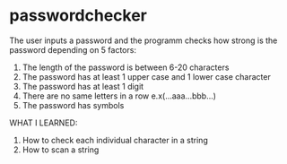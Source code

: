 # passwordchecker
The user inputs a password and the programm checks how strong is the password depending on 5 factors:
1. The length of the password is between 6-20 characters
2. The password has at least 1 upper case and 1 lower case character
3. The password has at least 1 digit
4. There are no same letters in a row e.x(...aaa...bbb...)
5. The password has symbols

WHAT I LEARNED:
1. How to check each individual character in a string
2. How to scan a string
